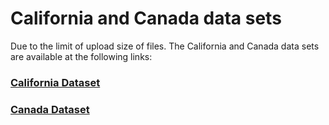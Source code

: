 # California and Canada data sets

Due to the limit of upload size of files. The California and Canada data sets are available at the following links:

### [California Dataset](https://drive.google.com/file/d/1j6OegwdfMoZyRjUtT5AfK3QA-12iqATK/view?usp=sharing)
### [Canada Dataset](https://drive.google.com/file/d/1iqcYi9ipPiifkmKsAvZtEYqwC4nfP1ln/view?usp=sharing) 
